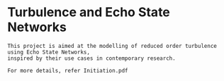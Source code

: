 # Turbulence and Echo State Networks

    This project is aimed at the modelling of reduced order turbulence using Echo State Networks, 
    inspired by their use cases in contemporary research. 
    
    For more details, refer Initiation.pdf
